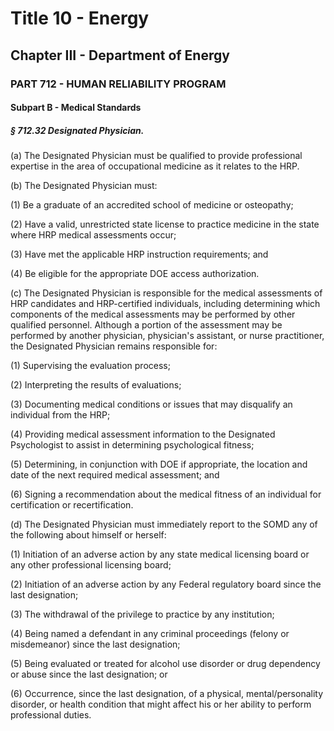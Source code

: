 
# Title 10 - Energy
## Chapter III - Department of Energy
### PART 712 - HUMAN RELIABILITY PROGRAM
#### Subpart B - Medical Standards
##### § 712.32 Designated Physician.

(a) The Designated Physician must be qualified to provide professional expertise in the area of occupational medicine as it relates to the HRP.

(b) The Designated Physician must:

(1) Be a graduate of an accredited school of medicine or osteopathy;

(2) Have a valid, unrestricted state license to practice medicine in the state where HRP medical assessments occur;

(3) Have met the applicable HRP instruction requirements; and

(4) Be eligible for the appropriate DOE access authorization.

(c) The Designated Physician is responsible for the medical assessments of HRP candidates and HRP-certified individuals, including determining which components of the medical assessments may be performed by other qualified personnel. Although a portion of the assessment may be performed by another physician, physician's assistant, or nurse practitioner, the Designated Physician remains responsible for:

(1) Supervising the evaluation process;

(2) Interpreting the results of evaluations;

(3) Documenting medical conditions or issues that may disqualify an individual from the HRP;

(4) Providing medical assessment information to the Designated Psychologist to assist in determining psychological fitness;

(5) Determining, in conjunction with DOE if appropriate, the location and date of the next required medical assessment; and

(6) Signing a recommendation about the medical fitness of an individual for certification or recertification.

(d) The Designated Physician must immediately report to the SOMD any of the following about himself or herself:

(1) Initiation of an adverse action by any state medical licensing board or any other professional licensing board;

(2) Initiation of an adverse action by any Federal regulatory board since the last designation;

(3) The withdrawal of the privilege to practice by any institution;

(4) Being named a defendant in any criminal proceedings (felony or misdemeanor) since the last designation;

(5) Being evaluated or treated for alcohol use disorder or drug dependency or abuse since the last designation; or

(6) Occurrence, since the last designation, of a physical, mental/personality disorder, or health condition that might affect his or her ability to perform professional duties.
